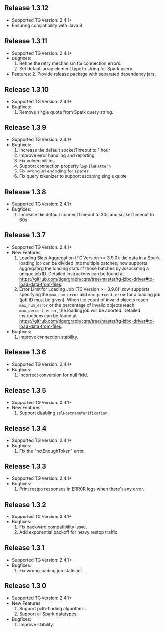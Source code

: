 ## Release 1.3.12
* Supported TG Version: 2.4.1+
* Ensuring compatibility with Java 8.

## Release 1.3.11
* Supported TG Version: 2.4.1+
* Bugfixes:
    1. Refine the retry mechanism for connection errors.
    2. Set default array element type to string for Spark query.
* Features:
    2. Provide release package with separated dependency jars.

## Release 1.3.10
* Supported TG Version: 2.4.1+
* Bugfixes:
    1. Remove single quote from Spark query string.

## Release 1.3.9
* Supported TG Version: 2.4.1+
* Bugfixes:
    1. Increase the default socketTimeout to 1 hour
    2. Improve error handling and reporting
    3. Fix vulnerabilities
    4. Support connection property `logFilePattern`
    5. Fix wrong url encoding for spaces
    6. Fix query tokenizer to support escaping single quote

## Release 1.3.8
* Supported TG Version: 2.4.1+
* Bugfixes:
    1. Increase the default connectTimeout to 30s and socketTimeout to 60s

## Release 1.3.7
* Supported TG Version: 2.4.1+
* New Features:
    1. Loading Stats Aggregation (TG Version >= 3.9.0): the data in a Spark loading job can be divided into multiple batches, now supports aggregating the loading stats of those batches by associating a unique job ID. Detailed instructions can be found at https://github.com/tigergraph/cqrs/tree/master/tg-jdbc-driver#to-load-data-from-files. 
    2. Error Limit for Loading Job (TG Version >= 3.9.0): now supports specifying the `max_num_error` and `max_percent_error` for a loading job (job ID must be given). When the count of invalid objects reach `max_num_error` or the percentage of invalid objects reach `max_percent_error`, the loading job will be aborted. Detailed instructions can be found at https://github.com/tigergraph/cqrs/tree/master/tg-jdbc-driver#to-load-data-from-files. 
* Bugfixes:
    1. Improve connection stability.

## Release 1.3.6
* Supported TG Version: 2.4.1+
* Bugfixes:
    1. Incorrect conversion for null field.

## Release 1.3.5
* Supported TG Version: 2.4.1+
* New Features:
    1. Support disabling `sslHostnameVerification`.

## Release 1.3.4
* Supported TG Version: 2.4.1+
* Bugfixes:
    1. Fix the "notEnoughToken" error.

## Release 1.3.3
* Supported TG Version: 2.4.1+
* Bugfixes:
    1. Print restpp responses in ERROR logs when there's any error.

## Release 1.3.2
* Supported TG Version: 2.4.1+
* Bugfixes:
    1. Fix backward compatibility issue.
    2. Add exponential backoff for heavy restpp traffic.

## Release 1.3.1
* Supported TG Version: 2.4.1+
* Bugfixes:
    1. Fix wrong loading job statistics.

## Release 1.3.0
* Supported TG Version: 2.4.1+
* New Features:
    1. Support path-finding algorithms.
    2. Support all Spark datatypes.
* Bugfixes:
    1. Improve stability.